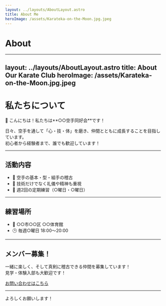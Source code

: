 ```yaml
---
layout: ../layouts/AboutLayout.astro
title: About Me
heroImage: /assets/Karateka-on-the-Moon.jpg.jpeg
---
```


# About

---
layout: ../layouts/AboutLayout.astro
title: About Our Karate Club
heroImage: /assets/Karateka-on-the-Moon.jpg.jpeg
---

# 私たちについて

👋 こんにちは！私たちは**○○空手同好会**です！

日々、空手を通して「心・技・体」を磨き、仲間とともに成長することを目指しています。  
初心者から経験者まで、誰でも歓迎しています！

---

## 活動内容

- 🥋 空手の基本・型・組手の稽古
- 💬 技術だけでなく礼儀や精神も重視
- 📅 週2回の定期練習（○曜日・○曜日）
  

---

## 練習場所

- 📍 ○○市○○区 ○○体育館
- 🕒 毎週○曜日 18:00～20:00

---

## メンバー募集！

一緒に楽しく、そして真剣に稽古できる仲間を募集しています！  
見学・体験入部も大歓迎です！

[お問い合わせはこちら](/contact)

---

よろしくお願いします！